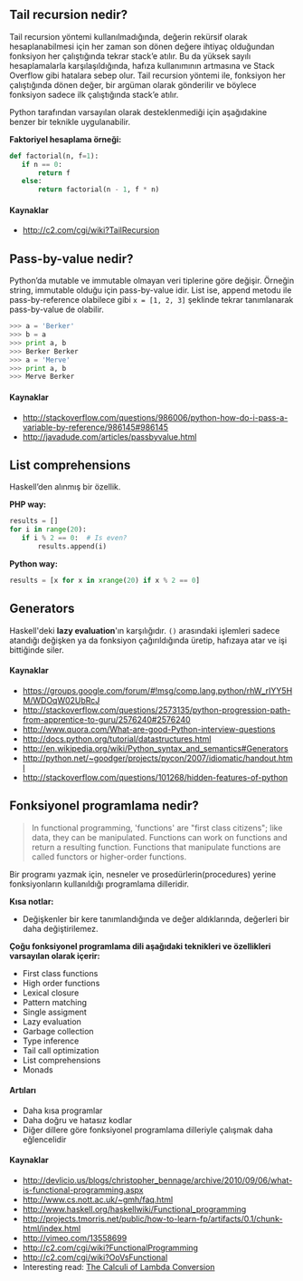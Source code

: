 ## Tail recursion nedir?

Tail recursion yöntemi kullanılmadığında, değerin rekürsif olarak
hesaplanabilmesi için her zaman son dönen değere ihtiyaç olduğundan fonksiyon
her çalıştığında tekrar stack’e atılır. Bu da yüksek sayılı hesaplamalarla
karşılaşıldığında, hafıza kullanımının artmasına ve Stack Overflow gibi hatalara
sebep olur. Tail recursion yöntemi ile, fonksiyon her çalıştığında dönen değer,
bir argüman olarak gönderilir ve böylece fonksiyon sadece ilk çalıştığında
stack’e atılır.

Python tarafından varsayılan olarak desteklenmediği için aşağıdakine benzer bir
teknikle uygulanabilir.

**Faktoriyel hesaplama örneği:**

```python
def factorial(n, f=1):
   if n == 0:
       return f
   else:
       return factorial(n - 1, f * n)
```

#### Kaynaklar

* http://c2.com/cgi/wiki?TailRecursion

## Pass-by-value nedir?

Python’da mutable ve immutable olmayan veri tiplerine göre değişir. Örneğin
string, immutable olduğu için pass-by-value idir. List ise, append metodu ile
pass-by-reference olabilece gibi `x = [1, 2, 3]` şeklinde tekrar tanımlanarak
pass-by-value de olabilir.

```python
>>> a = 'Berker'
>>> b = a
>>> print a, b
>>> Berker Berker
>>> a = 'Merve'
>>> print a, b
>>> Merve Berker
```

#### Kaynaklar

* http://stackoverflow.com/questions/986006/python-how-do-i-pass-a-variable-by-reference/986145#986145
* http://javadude.com/articles/passbyvalue.html

## List comprehensions

Haskell’den alınmış bir özellik.

**PHP way:**

```python
results = []
for i in range(20):
   if i % 2 == 0:  # Is even?
       results.append(i)
```

**Python way:**

```python
results = [x for x in xrange(20) if x % 2 == 0]
```

## Generators

Haskell'deki **lazy evaluation**'ın karşılığıdır. `()` arasındaki işlemleri
sadece atandığı değişken ya da fonksiyon çağırıldığında üretip, hafızaya atar ve
işi bittiğinde siler.

#### Kaynaklar

* https://groups.google.com/forum/#!msg/comp.lang.python/rhW_rIYY5HM/WDOqW02UbRcJ
* http://stackoverflow.com/questions/2573135/python-progression-path-from-apprentice-to-guru/2576240#2576240
* http://www.quora.com/What-are-good-Python-interview-questions
* http://docs.python.org/tutorial/datastructures.html
* http://en.wikipedia.org/wiki/Python_syntax_and_semantics#Generators
* http://python.net/~goodger/projects/pycon/2007/idiomatic/handout.html
* http://stackoverflow.com/questions/101268/hidden-features-of-python

## Fonksiyonel programlama nedir?

> In functional programming, 'functions' are "first class citizens"; like data,
> they can be manipulated. Functions can work on functions and return a
> resulting function. Functions that manipulate functions are called functors or
> higher-order functions.

Bir programı yazmak için, nesneler ve prosedürlerin(procedures) yerine
fonksiyonların kullanıldığı programlama dilleridir.

**Kısa notlar:**

* Değişkenler bir kere tanımlandığında ve değer aldıklarında, değerleri bir daha
değiştirilemez.

**Çoğu fonksiyonel programlama dili aşağıdaki teknikleri ve özellikleri
varsayılan olarak içerir:**

* First class functions
* High order functions
* Lexical closure
* Pattern matching
* Single assigment
* Lazy evaluation
* Garbage collection
* Type inference
* Tail call optimization
* List comprehensions
* Monads

#### Artıları

* Daha kısa programlar
* Daha doğru ve hatasız kodlar
* Diğer dillere göre fonksiyonel programlama dilleriyle çalışmak daha eğlencelidir

#### Kaynaklar

* http://devlicio.us/blogs/christopher_bennage/archive/2010/09/06/what-is-functional-programming.aspx
* http://www.cs.nott.ac.uk/~gmh/faq.html
* http://www.haskell.org/haskellwiki/Functional_programming
* http://projects.tmorris.net/public/how-to-learn-fp/artifacts/0.1/chunk-html/index.html
* http://vimeo.com/13558699
* http://c2.com/cgi/wiki?FunctionalProgramming
* http://c2.com/cgi/wiki?OoVsFunctional
* Interesting read: [The Calculi of Lambda Conversion](http://books.google.com/books?id=KCOuGztKVgcC&lpg=PP1&dq=The%20Calculi%20of%20Lambda%20Conversion&pg=PP1#v=onepage&q&f=false)
